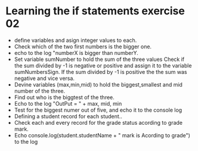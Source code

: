 # Learning the if statements exercise 02
* define variables and asign integer values to each.
* Check which of the two first numbers is the bigger one.
* echo to the log "numberX is bigger than numberY.
* Set variable sumNumber to hold the sum of the three values
   Check if the sum divided by -1 is negative or positive and assign it
   to the variable sumNumbersSign. If the sum divided by -1 is positive
   the the sum was negative and vice versa.
* Devine variables (max,min,mid) to hold the biggest,smallest and mid number of the three.
* Find out who is the biggtest of the three.
* Echo to the log "OutPut = " + max, mid, min
* Test for the biggest numer out of five, and echo it to the console log
* Defining a student record for each student..
* Check each and every record for the grade status acording to grade mark.
* Echo console.log(student.studentName + " mark is Acording to grade") to the log
